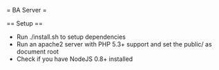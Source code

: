 = BA Server =

== Setup ==
- Run ./install.sh to setup dependencies
- Run an apache2 server with PHP 5.3+ support and set the public/ as document root
- Check if you have NodeJS 0.8+ installed

